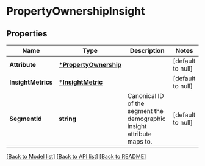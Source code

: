 # PropertyOwnershipInsight

## Properties
Name | Type | Description | Notes
------------ | ------------- | ------------- | -------------
**Attribute** | [***PropertyOwnership**](PropertyOwnership.md) |  | [default to null]
**InsightMetrics** | [***InsightMetric**](InsightMetric.md) |  | [default to null]
**SegmentId** | **string** | Canonical ID of the segment the demographic insight attribute maps to. | [default to null]

[[Back to Model list]](../README.md#documentation-for-models) [[Back to API list]](../README.md#documentation-for-api-endpoints) [[Back to README]](../README.md)

